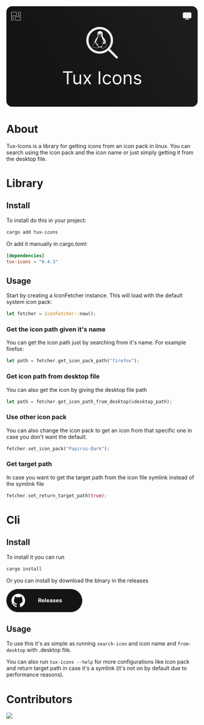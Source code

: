 <div align="center">

<img src="./banner.svg">

</div>

# About
Tux-Icons is a library for getting icons from an icon pack in linux. You can search using the icon pack and the icon name or just simply getting it from the desktop file.  

# Library

## Install
To install do this in your project:
```sh
cargo add tux-icons
```
Or add it manually in cargo.toml:
```toml
[dependencies]
tux-icons = "0.4.3"
```

## Usage
Start by creating a IconFetcher instance. This will load with the default system icon pack:
```rust
let fetcher = IconFetcher::new();
```

### Get the icon path given it's name
You can get the icon path just by searching from it's name. For example firefox:
```rust
let path = fetcher.get_icon_pack_path("firefox");
```

### Get icon path from desktop file
You can also get the icon by giving the desktop file path
```rust
let path = fetcher.get_icon_path_from_desktop(&desktop_path);
```

### Use other icon pack
You can also change the icon pack to get an icon from that specific one in case you don't want the default.
```rust
fetcher.set_icon_pack("Papirus-Dark");
```

### Get target path
In case you want to get the target path from the icon file symlink instead of the symlink file
```rust
fetcher.set_return_target_path(true);
```

# Cli
## Install
To install it you can run 
```bash
cargo install 
```

Or you can install by download the binary in the releases

<img src="./download-button.svg" width="200">

## Usage
To use this it's as simple as running `search-icon` and icon name and `from-desktop` with .desktop file.

You can also run `tux-icons --help` for more configurations like icon pack and return target path in case it's a symlink (it's not on by default due to performance reasons).

# Contributors
<a href="https://github.com/whiskers-apps/tux-icons/graphs/contributors">
  <img src="https://contrib.rocks/image?repo=whiskers-apps/tux-icons" />
</a>
